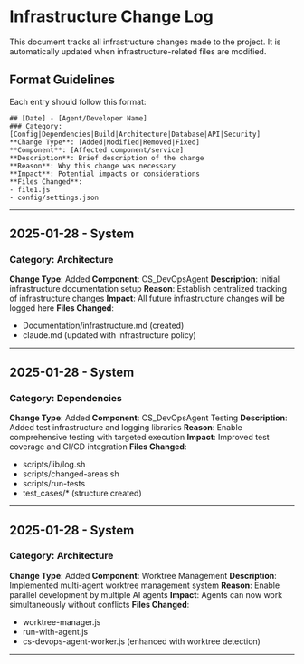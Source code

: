 # Infrastructure Change Log

This document tracks all infrastructure changes made to the project. It is automatically updated when infrastructure-related files are modified.

## Format Guidelines

Each entry should follow this format:
```
## [Date] - [Agent/Developer Name]
### Category: [Config|Dependencies|Build|Architecture|Database|API|Security]
**Change Type**: [Added|Modified|Removed|Fixed]
**Component**: [Affected component/service]
**Description**: Brief description of the change
**Reason**: Why this change was necessary
**Impact**: Potential impacts or considerations
**Files Changed**: 
- file1.js
- config/settings.json
```

---

## 2025-01-28 - System

### Category: Architecture
**Change Type**: Added
**Component**: CS_DevOpsAgent
**Description**: Initial infrastructure documentation setup
**Reason**: Establish centralized tracking of infrastructure changes
**Impact**: All future infrastructure changes will be logged here
**Files Changed**: 
- Documentation/infrastructure.md (created)
- claude.md (updated with infrastructure policy)

---

## 2025-01-28 - System

### Category: Dependencies
**Change Type**: Added
**Component**: CS_DevOpsAgent Testing
**Description**: Added test infrastructure and logging libraries
**Reason**: Enable comprehensive testing with targeted execution
**Impact**: Improved test coverage and CI/CD integration
**Files Changed**: 
- scripts/lib/log.sh
- scripts/changed-areas.sh
- scripts/run-tests
- test_cases/* (structure created)

---

## 2025-01-28 - System

### Category: Architecture
**Change Type**: Added
**Component**: Worktree Management
**Description**: Implemented multi-agent worktree management system
**Reason**: Enable parallel development by multiple AI agents
**Impact**: Agents can now work simultaneously without conflicts
**Files Changed**: 
- worktree-manager.js
- run-with-agent.js
- cs-devops-agent-worker.js (enhanced with worktree detection)

---

<!-- New entries will be added above this line -->
